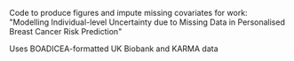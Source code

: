 Code to produce figures and impute missing covariates for work: "Modelling Individual-level Uncertainty due to Missing Data in Personalised Breast Cancer Risk Prediction"


Uses BOADICEA-formatted UK Biobank and KARMA data
